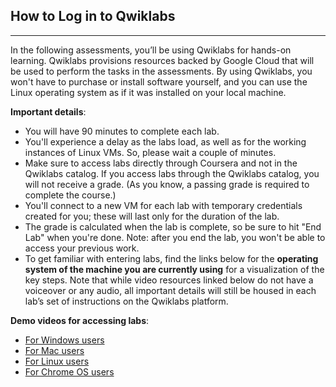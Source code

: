 ## How to Log in to Qwiklabs

<hr>

In the following assessments, you’ll be using Qwiklabs for hands-on learning. Qwiklabs provisions resources backed by Google Cloud that will be used to perform the tasks in the assessments. By using Qwiklabs, you won't have to purchase or install software yourself, and you can use the Linux operating system as if it was installed on your local machine.

**Important details**:

* You will have 90 minutes to complete each lab.
* You'll experience a delay as the labs load, as well as for the working instances of Linux VMs. So, please wait a couple of minutes.
* Make sure to access labs directly through Coursera and not in the Qwiklabs catalog. If you access labs through the Qwiklabs catalog, you will not receive a grade. (As you know, a passing grade is required to complete the course.)
* You'll connect to a new VM for each lab with temporary credentials created for you; these will last only for the duration of the lab.
* The grade is calculated when the lab is complete, so be sure to hit "End Lab" when you're done. Note: after you end the lab, you won't be able to access your previous work.
* To get familiar with entering labs, find the links below for the **operating system of the machine you are currently using** for a visualization of the key steps. Note that while video resources linked below do not have a voiceover or any audio, all important details will still be housed in each lab’s set of instructions on the Qwiklabs platform.

**Demo videos for accessing labs**:

* [For Windows users](https://www.youtube.com/watch?v=Al1opDxb3ok)
* [For Mac users](https://www.youtube.com/watch?v=76VlwjMYIxg)
* [For Linux users](https://www.youtube.com/watch?v=YtrO8nW0ugM)
* [For Chrome OS users](https://youtu.be/HklttPmGGKc)